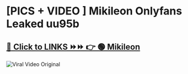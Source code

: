 
 # [PICS + VIDEO ] Mikileon Onlyfans Leaked uu95b

## <h2><a href="https://clipsfans.com/Mikileon&ref=git">🔗 Click to LINKS ⏩⏩ 👉 🟢 Mikileon </a></h2>

<a href="https://clipsfans.com/Mikileon&ref=git" rel="nofollow" data-target="animated-image.originalLink"><img src="https://i.ibb.co.com/xMMVF88/686577567.gif" alt="Viral Video Original" style="max-width: 100%; display: inline-block;" data-target="animated-image.originalImage"></a>

